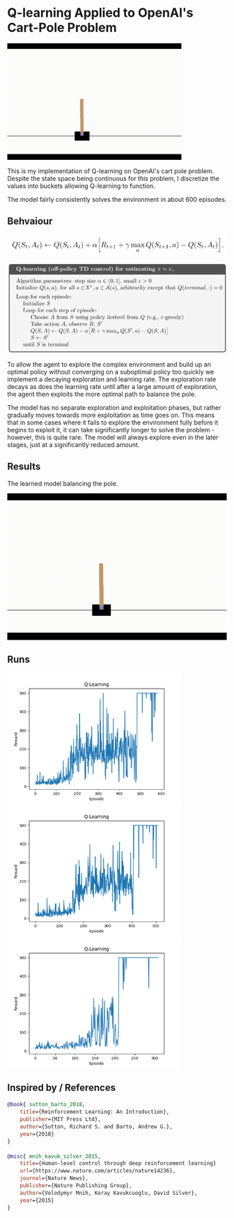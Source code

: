 # Q-learning Applied to OpenAI's Cart-Pole Problem

<img src=docs/learned.gif width=400px></img>

This is my implementation of Q-learning on OpenAI's cart pole problem. Despite the state space being continuous for this problem, I discretize the values into buckets allowing Q-learning to function. 

The model fairly consistently solves the environment in about 600 episodes.

##  


## Behvaiour

![Off-policy TD control algorithm (Q-learning)](docs/algorithm.png)

![Procedural algorithm](docs/procedural.png)

To allow the agent to explore the complex environment and build up an optimal policy without converging on a suboptimal policy too quickly we implement a decaying exploration and learning rate. The exploration rate decays as does the learning rate until after a large amount of exploration, the agent then exploits the more optimal path to balance the pole. 

The model has no separate exploration and exploitation phases, but rather gradually moves towards more exploitation as time goes on. This means that in some cases where it fails to explore the environment fully before it begins to exploit it, it can take significantly longer to solve the problem - however, this is quite rare. The model will always explore even in the later stages, just at a significantly reduced amount.

## Results

The learned model balancing the pole.

![Cart](docs/learned.gif)

## Runs

<img src="docs/Figure_1.png" width="400" />
<img src="docs/Figure_2.png" width="400" />
<img src="docs/Figure_3.png" width="400" />

## Inspired by / References
```bibtex
@book{ sutton_barto_2018, 
    title={Reinforcement Learning: An Introduction}, 
    publisher={MIT Press Ltd}, 
    author={Sutton, Richard S. and Barto, Andrew G.}, 
    year={2018}
}

@misc{ mnih_kavuk_silver_2015,
    title={Human-level control through deep reinforcement learning}
    url={https://www.nature.com/articles/nature14236},
    journal={Nature News},
    publisher={Nature Publishing Group},
    author={Volodymyr Mnih, Koray Kavukcuoglu, David Silver},
    year={2015}
}
```
